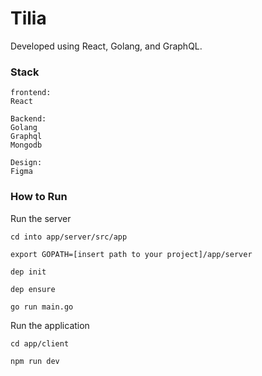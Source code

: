 # Tilia
Developed using React, Golang, and GraphQL. 


### Stack

```
frontend:
React

Backend:
Golang
Graphql
Mongodb

Design:
Figma
```

### How to Run

Run the server

```
cd into app/server/src/app

export GOPATH=[insert path to your project]/app/server

dep init

dep ensure

go run main.go
```

Run the application

```
cd app/client

npm run dev
```
